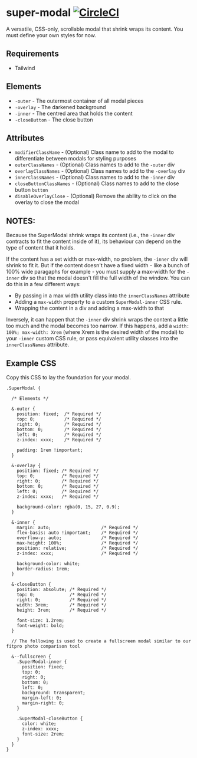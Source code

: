 super-modal [![CircleCI](https://circleci.com/gh/PrecisionNutrition/super-modal.svg?style=svg)](https://circleci.com/gh/PrecisionNutrition/super-modal)
==============================================================================

A versatile, CSS-only, scrollable modal that shrink wraps its content. You must define your own styles for now.

Requirements
------------------------------------------------------------------------------

* Tailwind

Elements
------------------------------------------------------------------------------

* `-outer` - The outermost container of all modal pieces
* `-overlay` - The darkened background
* `-inner` - The centred area that holds the content
* `-closeButton` - The close button

Attributes
------------------------------------------------------------------------------

* `modifierClassName`     - (Optional) Class name to add to the modal to differentiate between modals for styling purposes
* `outerClassNames`       - (Optional) Class names to add to the `-outer` div
* `overlayClassNames`     - (Optional) Class names to add to the `-overlay` div
* `innerClassNames`       - (Optional) Class names to add to the `-inner` div
* `closeButtonClassNames` - (Optional) Class names to add to the close button `button`
* `disableOverlayClose`   - (Optional) Remove the ability to click on the overlay to close the modal

NOTES:
------------------------------------------------------------------------------

Because the SuperModal shrink wraps its content (i.e., the `-inner` div contracts to fit the content inside of it), its behaviour can depend on the type of content that it holds.

If the content has a set width or max-width, no problem, the `-inner` div will shrink to fit it. But if the content doesn't have a fixed width - like a bunch of 100% wide paragaphs for example - you must supply a max-width for the `-inner` div so that the modal doesn't fill the full width of the window. You can do this  in a few different ways:

* By passing in a max width utility class into the `innerClassNames` attribute
* Adding a `max-width` property to a custom `SuperModal-inner` CSS rule.
* Wrapping the content in a div and adding a max-width to that

Inversely, it can happen that the `-inner` div shrink wraps the content a little too much and the modal becomes too narrow. If this happens, add a `width: 100%; max-width: Xrem` (where Xrem is the desired width of the modal) to your `-inner` custom CSS rule, or pass equivalent utility classes into the `innerClassNames` attribute.


Example CSS
------------------------------------------------------------------------------

Copy this CSS to lay the foundation for your modal.

```
.SuperModal {

  /* Elements */

  &-outer {
    position: fixed;  /* Required */
    top: 0;           /* Required */
    right: 0;         /* Required */
    bottom: 0;        /* Required */
    left: 0;          /* Required */
    z-index: xxxx;    /* Required */

    padding: 1rem !important;
  }

  &-overlay {
    position: fixed; /* Required */
    top: 0;          /* Required */
    right: 0;        /* Required */
    bottom: 0;       /* Required */
    left: 0;         /* Required */
    z-index: xxxx;   /* Required */

    background-color: rgba(0, 15, 27, 0.9);
  }

  &-inner {
    margin: auto;                   /* Required */
    flex-basis: auto !important;    /* Required */
    overflow-y: auto;               /* Required */
    max-height: 100%;               /* Required */
    position: relative;             /* Required */
    z-index: xxxx;                  /* Required */

    background-color: white;
    border-radius: 1rem;
  }

  &-closeButton {
    position: absolute; /* Required */
    top: 0;             /* Required */
    right: 0;           /* Required */
    width: 3rem;        /* Required */
    height: 3rem;       /* Required */

    font-size: 1.2rem;
    font-weight: bold;
  }

  // The following is used to create a fullscreen modal similar to our fitpro photo comparison tool

  &--fullscreen {
    .SuperModal-inner {
      position: fixed;
      top: 0;
      right: 0;
      bottom: 0;
      left: 0;
      background: transparent;
      margin-left: 0;
      margin-right: 0;
    }

    .SuperModal-closeButton {
      color: white;
      z-index: xxxx;
      font-size: 2rem;
    }
  }
}
```
